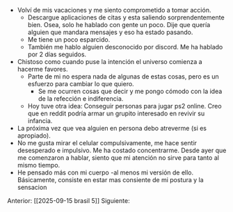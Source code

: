 - Volví de mis vacaciones y me siento comprometido a tomar acción. 
	- Descargue aplicaciones de citas y esta saliendo sorprendentemente bien. Osea, solo he hablado con gente un poco.  Dije que quería alguien que mandara mensajes y eso ha estado pasando.
	- Me tiene un poco esparcido. 
	- También me hablo alguien desconocido por discord. Me ha hablado por 2 días seguidos. 
- Chistoso como cuando puse la intención el universo comienza a hacerme favores. 
	- Parte de mi no espera nada de algunas de estas cosas, pero es un esfuerzo para cambiar lo que quiero. 
		- Se me ocurren cosas que decir  y me pongo cómodo con la idea de la refección e indiferencia.
	- Hoy tuve otra idea: Conseguir personas para jugar ps2 online. Creo que en reddit podría armar un grupito interesado en revivir su infancia. 
- La próxima vez que vea alguien en persona debo atreverme (si es apropiado).
- No me gusta mirar el celular compulsivamente, me hace sentir desesperado e impulsivo. Me ha costado concentrarme. Desde ayer que me comenzaron a hablar, siento que mi atención no sirve para tanto al mismo tiempo.
- He pensado más con mi cuerpo -al menos mi versión de ello. Básicamente, consiste en estar mas consiente de mi postura y la sensacion 









Anterior: [[2025-09-15 brasil 5]]
Siguiente: 